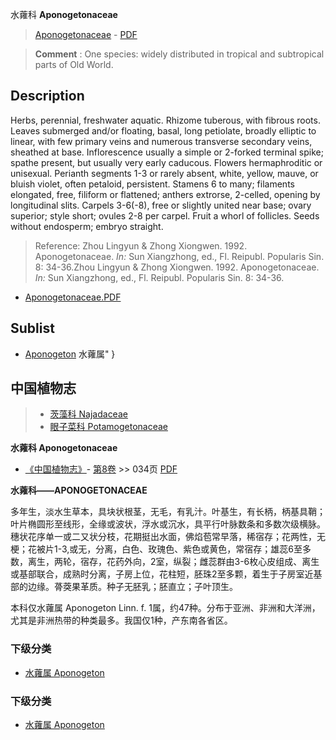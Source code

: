 水蕹科 **Aponogetonaceae**

> [Aponogetonaceae](http://www.iplant.cn/info/Aponogetonaceae?t=foc) - [PDF](http://www.iplant.cn/foc/pdf/Aponogetonaceae.pdf)

> **Comment** : 
> One species: widely distributed in tropical and subtropical parts of Old World.

## Description

Herbs, perennial, freshwater aquatic. Rhizome tuberous, with fibrous roots. Leaves submerged and/or floating, basal, long petiolate, broadly elliptic to linear, with few primary veins and numerous transverse secondary veins, sheathed at base. Inflorescence usually a simple or 2-forked terminal spike; spathe present, but usually very early caducous. Flowers hermaphroditic or unisexual. Perianth segments 1-3 or rarely absent, white, yellow, mauve, or bluish violet, often petaloid, persistent. Stamens 6 to many; filaments elongated, free, filiform or flattened; anthers extrorse, 2-celled, opening by longitudinal slits. Carpels 3-6(-8), free or slightly united near base; ovary superior; style short; ovules 2-8 per carpel. Fruit a whorl of follicles. Seeds without endosperm; embryo straight.

> Reference: 
> Zhou Lingyun & Zhong Xiongwen. 1992. Aponogetonaceae. *In:* Sun Xiangzhong, ed., Fl. Reipubl. Popularis Sin. 8: 34-36.Zhou Lingyun & Zhong Xiongwen. 1992. Aponogetonaceae. *In:* Sun Xiangzhong, ed., Fl. Reipubl. Popularis Sin. 8: 34-36.

* [Aponogetonaceae.PDF](http://www.iplant.cn/foc/pdf/Aponogetonaceae.pdf)

## Sublist

* [Aponogeton](http://www.iplant.cn/info/Aponogeton?t=foc) 水蕹属"
}
## 中国植物志

> * [茨藻科  Najadaceae](http://www.iplant.cn/info/Najadaceae?t=z)
> * [眼子菜科  Potamogetonaceae](http://www.iplant.cn/info/Potamogetonaceae?t=z)

**水蕹科 Aponogetonaceae**

* [《中国植物志》](http://www.iplant.cn/frps)- [第8卷](http://www.iplant.cn/frps/vol/8) >> 034页 [PDF](http://www.iplant.cn/frps/pdf/8/034z.pdf)

**水蕹科——APONOGETONACEAE**

多年生，淡水生草本，具块状根茎，无毛，有乳汁。叶基生，有长柄，柄基具鞘；叶片椭圆形至线形，全缘或波状，浮水或沉水，具平行叶脉数条和多数次级横脉。穗状花序单一或二又状分枝，花期挺出水面，佛焰苞常早落，稀宿存；花两性，无梗；花被片1-3,或无，分离，白色、玫瑰色、紫色或黄色，常宿存；雄蕊6至多数，离生，两轮，宿存，花药外向，2室，纵裂；雌蕊群由3-6枚心皮组成、离生或基部联合，成熟时分离，子房上位，花柱短，胚珠2至多颗，着生于子房室近基部的边缘。蓇葖果革质。种子无胚乳；胚直立；子叶顶生。

本科仅水蕹属 Aponogeton Linn. f. 1属，约47种。分布于亚洲、非洲和大洋洲，尤其是非洲热带的种类最多。我国仅1种，产东南各省区。

### 下级分类
* [水蕹属  Aponogeton](Aponogeton-水蕹属.md)

### 下级分类
* [水蕹属  Aponogeton](http://www.iplant.cn/info/sp/Aponogeton?t=z)
